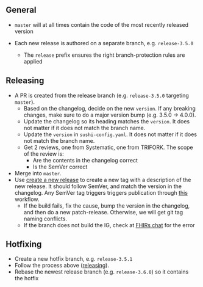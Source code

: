 ## General
- `master` will at all times contain the code of the most recently released version

- Each new release is authored on a separate branch, e.g. `release-3.5.0`
	- The `release` prefix ensures the right branch-protection rules are applied

## Releasing
- A PR is created from the release branch (e.g. `release-3.5.0` targeting `master`). 
  - Based on the changelog, decide on the new `version`. If any breaking changes, make sure to do a major version bump (e.g. 3.5.0 -> 4.0.0).
  - Update the changelog so its heading matches the `version`. It does not matter if it does not match the branch name.
  - Update the `version` in `sushi-config.yaml`. It does not matter if it does not match the branch name.
  - Get 2 reviews, one from Systematic, one from TRIFORK. The scope of the review is:
    - Are the contents in the changelog correct
    - Is the SemVer correct
- Merge into `master`.
- Use [create a new release](https://github.com/fut-infrastructure/implementation-guide/releases/new) to create a new tag with a description of the new release. It should follow SemVer, and match the version in the changelog. Any SemVer tag triggers triggers publication through [this](./.github/workflows/publish.yaml) workflow.
  - If the build fails, fix the cause, bump the version in the changelog, and then do a new patch-release. Otherwise, we will get git tag naming conflicts.
  - If the branch does not build the IG, check at [FHIRs chat](https://chat.fhir.org/#narrow/channel/179297-committers.2Fnotification/topic/ig-build/with/515282620) for the error

## Hotfixing
- Create a new hotfix branch, e.g. `release-3.5.1`
- Follow the process above ([releasing](#releasing)).
- Rebase the newest release branch (e.g. `release-3.6.0`) so it contains the hotfix
